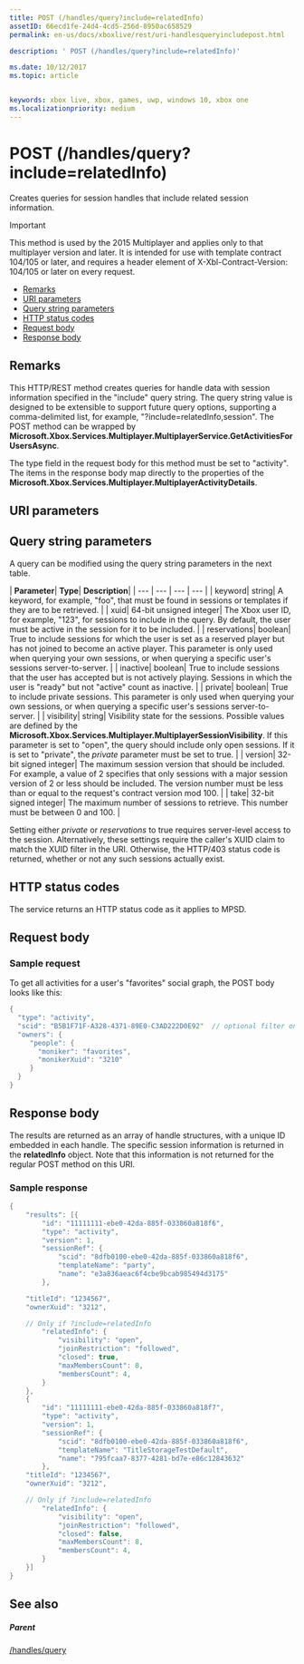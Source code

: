 ```yaml
---
title: POST (/handles/query?include=relatedInfo)
assetID: 66ecd1fe-24d4-4cd5-256d-8950ac658529
permalink: en-us/docs/xboxlive/rest/uri-handlesqueryincludepost.html

description: ' POST (/handles/query?include=relatedInfo)'

ms.date: 10/12/2017
ms.topic: article


keywords: xbox live, xbox, games, uwp, windows 10, xbox one
ms.localizationpriority: medium
---
```



# POST (/handles/query?include=relatedInfo)
Creates queries for session handles that include related session information.

> [!IMPORTANT]
> This method is used by the 2015 Multiplayer and applies only to that multiplayer version and later. It is intended for use with template contract 104/105 or later, and requires a header element of X-Xbl-Contract-Version: 104/105 or later on every request.

  * [Remarks](#ID4ET)
  * [URI parameters](#ID4ECB)
  * [Query string parameters](#ID4EPB)
  * [HTTP status codes](#ID4EAF)
  * [Request body](#ID4EHF)
  * [Response body](#ID4EZF)

<a id="ID4ET"></a>


## Remarks

This HTTP/REST method creates queries for handle data with session information specified in the "include" query string. The query string value is designed to be extensible to support future query options, supporting a comma-delimited list, for example, "?include=relatedInfo,session". The POST method can be wrapped by **Microsoft.Xbox.Services.Multiplayer.MultiplayerService.GetActivitiesForUsersAsync**.

The type field in the request body for this method must be set to "activity". The items in the response body map directly to the properties of the **Microsoft.Xbox.Services.Multiplayer.MultiplayerActivityDetails**.

<a id="ID4ECB"></a>


## URI parameters

<a id="ID4EPB"></a>


## Query string parameters

A query can be modified using the query string parameters in the next table.

| <b>Parameter</b>| <b>Type</b>| <b>Description</b>|
| --- | --- | --- | --- |
| keyword| string| A keyword, for example, "foo", that must be found in sessions or templates if they are to be retrieved. |
| xuid| 64-bit unsigned integer| The Xbox user ID, for example, "123", for sessions to include in the query. By default, the user must be active in the session for it to be included. |
| reservations| boolean| True to include sessions for which the user is set as a reserved player but has not joined to become an active player. This parameter is only used when querying your own sessions, or when querying a specific user's sessions server-to-server. |
| inactive| boolean| True to include sessions that the user has accepted but is not actively playing. Sessions in which the user is "ready" but not "active" count as inactive. |
| private| boolean| True to include private sessions. This parameter is only used when querying your own sessions, or when querying a specific user's sessions server-to-server. |
| visibility| string| Visibility state for the sessions. Possible values are defined by the <b>Microsoft.Xbox.Services.Multiplayer.MultiplayerSessionVisibility</b>. If this parameter is set to "open", the query should include only open sessions. If it is set to "private", the <i>private</i> parameter must be set to true. |
| version| 32-bit signed integer| The maximum session version that should be included. For example, a value of 2 specifies that only sessions with a major session version of 2 or less should be included. The version number must be less than or equal to the request's contract version mod 100. |
| take| 32-bit signed integer| The maximum number of sessions to retrieve. This number must be between 0 and 100. |


Setting either *private* or *reservations* to true requires server-level access to the session. Alternatively, these settings require the caller's XUID claim to match the XUID filter in the URI. Otherwise, the HTTP/403 status code is returned, whether or not any such sessions actually exist.

<a id="ID4EAF"></a>


## HTTP status codes
The service returns an HTTP status code as it applies to MPSD.  
<a id="ID4EHF"></a>


## Request body

<a id="ID4ENF"></a>


### Sample request

To get all activities for a user's "favorites" social graph, the POST body looks like this:


```cpp
{
  "type": "activity",
  "scid": "B5B1F71F-A328-4371-89E0-C3AD222D0E92"  // optional filter on scid
  "owners": {
     "people": {
       "moniker": "favorites",
       "monikerXuid": "3210"
     }
  }
}

```


<a id="ID4EZF"></a>


## Response body

The results are returned as an array of handle structures, with a unique ID embedded in each handle. The specific session information is returned in the **relatedInfo** object. Note that this information is not returned for the regular POST method on this URI.

<a id="ID4EDG"></a>


### Sample response


```cpp
{
	"results": [{
		"id": "11111111-ebe0-42da-885f-033860a818f6",
		"type": "activity",
		"version": 1,
		"sessionRef": {
			"scid": "8dfb0100-ebe0-42da-885f-033860a818f6",
			"templateName": "party",
			"name": "e3a836aeac6f4cbe9bcab985494d3175"
		},

    "titleId": "1234567",
    "ownerXuid": "3212",

    // Only if ?include=relatedInfo
		"relatedInfo": {
			"visibility": "open",
			"joinRestriction": "followed",
			"closed": true,
			"maxMembersCount": 8,
			"membersCount": 4,
		}
	},
	{
		"id": "11111111-ebe0-42da-885f-033860a818f7",
		"type": "activity",
		"version": 1,
		"sessionRef": {
			"scid": "8dfb0100-ebe0-42da-885f-033860a818f6",
			"templateName": "TitleStorageTestDefault",
			"name": "795fcaa7-8377-4281-bd7e-e86c12843632"
		},
    "titleId": "1234567",
    "ownerXuid": "3212",

    // Only if ?include=relatedInfo
		"relatedInfo": {
			"visibility": "open",
			"joinRestriction": "followed",
			"closed": false,
			"maxMembersCount": 8,
			"membersCount": 4,
		}
	}]
}

```


<a id="ID4ENG"></a>


## See also

<a id="ID4EPG"></a>


##### Parent

[/handles/query](uri-handlesquery.md)
